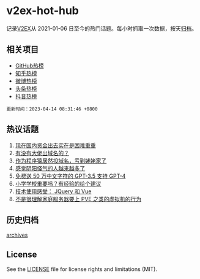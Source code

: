 # v2ex-hot-hub

 记录[V2EX](https://www.v2ex.com/)从 2021-01-06 日至今的热门话题。每小时抓取一次数据，按天[归档](archives)。
 
 ## 相关项目

- [GitHub热榜](https://github.com/snaildev/github-hot-hub)
- [知乎热榜](https://github.com/snaildev/zhihu-hot-hub)
- [微博热榜](https://github.com/snaildev/weibo-hot-hub)
- [头条热榜](https://github.com/snaildev/toutiao-hot-hub)
- [抖音热榜](https://github.com/snaildev/douyin-hot-hub)


 `更新时间：2023-04-14 08:31:46 +0800`

## 热议话题

1. [现在国内资金出去实在是困难重重](https://www.v2ex.com/t/932155)
1. [有没有大佬出域名的？](https://www.v2ex.com/t/932165)
1. [作为程序猿居然投域名，亏到姥姥家了](https://www.v2ex.com/t/932122)
1. [感觉阴阳怪气的人越来越多了](https://www.v2ex.com/t/932235)
1. [免费送 50 万中文字符的 GPT-3.5 支持 GPT-4](https://www.v2ex.com/t/932200)
1. [小学学校重要吗？有经验的给个建议](https://www.v2ex.com/t/932234)
1. [技术使用感受： JQuery 和 Vue](https://www.v2ex.com/t/932298)
1. [不是很理解家庭服务器要上 PVE 之类的虚拟机的行为](https://www.v2ex.com/t/932187)

## 历史归档

[archives](archives)

## License

See the [LICENSE](LICENSE) file for license rights and limitations (MIT).
